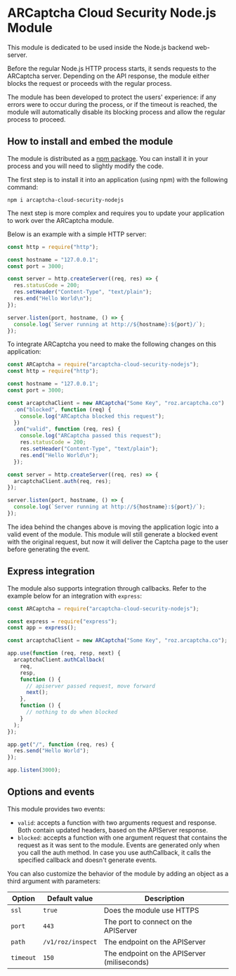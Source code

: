 # ARCaptcha Cloud Security Node.js Module

This module is dedicated to be used inside the Node.js backend web-server.

Before the regular Node.js HTTP process starts, it sends requests to the ARCaptcha server. Depending on the API response, the module either blocks the request or proceeds with the regular process.

The module has been developed to protect the users' experience: if any errors were to occur during the process, or if the timeout is reached, the module will automatically disable its blocking process and allow the regular process to proceed.

## How to install and embed the module

The module is distributed as a [npm package](https://www.npmjs.com/package/arcaptcha-cloud-security-nodejs). You can install it in your process and you will need to slightly modify the code.

The first step is to install it into an application (using npm) with the following command:

```shell
npm i arcaptcha-cloud-security-nodejs
```

The next step is more complex and requires you to update your application to work over the ARCaptcha module.

Below is an example with a simple HTTP server:

```javascript
const http = require("http");

const hostname = "127.0.0.1";
const port = 3000;

const server = http.createServer((req, res) => {
  res.statusCode = 200;
  res.setHeader("Content-Type", "text/plain");
  res.end("Hello World\n");
});

server.listen(port, hostname, () => {
  console.log(`Server running at http://${hostname}:${port}/`);
});
```

To integrate ARCaptcha you need to make the following changes on this application:

```javascript
const ARCaptcha = require("arcaptcha-cloud-security-nodejs");
const http = require("http");

const hostname = "127.0.0.1";
const port = 3000;

const arcaptchaClient = new ARCaptcha("Some Key", "roz.arcaptcha.co")
  .on("blocked", function (req) {
    console.log("ARCaptcha blocked this request");
  })
  .on("valid", function (req, res) {
    console.log("ARCaptcha passed this request");
    res.statusCode = 200;
    res.setHeader("Content-Type", "text/plain");
    res.end("Hello World\n");
  });

const server = http.createServer((req, res) => {
  arcaptchaClient.auth(req, res);
});

server.listen(port, hostname, () => {
  console.log(`Server running at http://${hostname}:${port}/`);
});
```

The idea behind the changes above is moving the application logic into a valid event of the module. This module will still generate a blocked event with the original request, but now it will deliver the Captcha page to the user before generating the event.

## Express integration

The module also supports integration through callbacks. Refer to the example below for an integration with `express`:

```javascript
const ARCaptcha = require("arcaptcha-cloud-security-nodejs");

const express = require("express");
const app = express();

const arcaptchaClient = new ARCaptcha("Some Key", "roz.arcaptcha.co");

app.use(function (req, resp, next) {
  arcaptchaClient.authCallback(
    req,
    resp,
    function () {
      // apiserver passed request, move forward
      next();
    },
    function () {
      // nothing to do when blocked
    }
  );
});

app.get("/", function (req, res) {
  res.send("Hello World");
});

app.listen(3000);
```

## Options and events

This module provides two events:

- `valid`: accepts a function with two arguments request and response. Both contain updated headers, based on the APIServer response.
- `blocked`: accepts a function with one argument request that contains the request as it was sent to the module.
  Events are generated only when you call the auth method. In case you use authCallback, it calls the specified callback and doesn't generate events.

You can also customize the behavior of the module by adding an object as a third argument with parameters:

| Option    | Default value     | Description                                 |
| --------- | ----------------- | ------------------------------------------- |
| `ssl`     | `true`            | Does the module use HTTPS                   |
| `port`    | `443`             | The port to connect on the APIServer        |
| `path`    | `/v1/roz/inspect` | The endpoint on the APIServer               |
| `timeout` | `150`             | The endpoint on the APIServer (miliseconds) |
